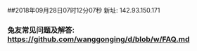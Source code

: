 ##2018年09月28日07时12分07秒 新址: 142.93.150.171
### 兔友常见问题及解答: https://github.com/wanggonging/d/blob/w/FAQ.md
